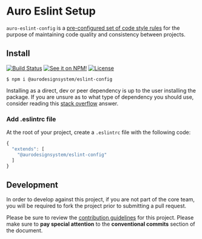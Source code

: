 # Auro Eslint Setup

`auro-eslint-config` is a [pre-configured set of code style rules](https://eslint.org/) for the purpose of maintaining code quality and consistency between projects.

## Install

[![Build Status](https://img.shields.io/github/workflow/status/AlaskaAirlines/auro-eslint-config/Test%20and%20publish?branch=master&style=for-the-badge)](https://github.com/AlaskaAirlines/auro-eslint-config/actions?query=workflow%3A%22test+and+publish%22)
[![See it on NPM!](https://img.shields.io/npm/v/@aurodesignsystem/auro-eslint-config?style=for-the-badge&color=orange)](https://www.npmjs.com/package/@aurodesignsystem/auro-eslint-config)
[![License](https://img.shields.io/npm/l/@aurodesignsystem/auro-eslint-config?color=blue&style=for-the-badge)](https://www.apache.org/licenses/LICENSE-2.0)

```shell
$ npm i @aurodesignsystem/eslint-config
```

Installing as a direct, dev or peer dependency is up to the user installing the package. If you are unsure as to what type of dependency you should use, consider reading this [stack overflow](https://stackoverflow.com/questions/18875674/whats-the-difference-between-dependencies-devdependencies-and-peerdependencies) answer.

### Add .eslintrc file

At the root of your project, create a `.eslintrc` file with the following code:

```js
{
  "extends": [
    "@aurodesignsystem/eslint-config"
  ]
}
```

## Development

In order to develop against this project, if you are not part of the core team, you will be required to fork the project prior to submitting a pull request.

Please be sure to review the [contribution guidelines](https://auro.alaskaair.com/getting-started/developers/contributing) for this project. Please make sure to **pay special attention** to the **conventional commits** section of the document.
